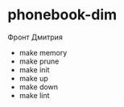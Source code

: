 # phonebook-dim

Фронт Дмитрия

- make memory
- make prune
- make init
- make up
- make down
- make lint